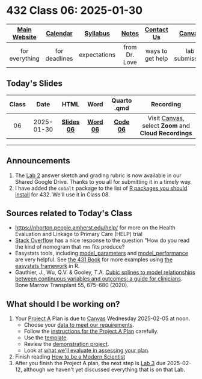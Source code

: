 # 432 Class 06: 2025-01-30

[Main Website](https://thomaselove.github.io/432-2025/) | [Calendar](https://thomaselove.github.io/432-2025/calendar.html) | [Syllabus](https://thomaselove.github.io/432-syllabus-2025/) | [Notes](https://thomaselove.github.io/432-notes/) | [Contact Us](https://thomaselove.github.io/432-2025/contact.html) | [Canvas](https://canvas.case.edu) | [Data and Code](https://github.com/THOMASELOVE/432-data) | [Sources](https://github.com/THOMASELOVE/432-classes-2024/tree/main/sources)
:-----------: | :--------------: | :----------: | :---------: | :-------------: | :-----------: | :------------: |:------:
for everything | for deadlines | expectations | from Dr. Love | ways to get help | lab submission | for downloads | to read

## Today's Slides

Class | Date | HTML | Word | Quarto .qmd | Recording
:---: | :--------: | :------: | :------: | :------: | :-------------:
06 | 2025-01-30 | **[Slides 06](https://thomaselove.github.io/432-slides-2025/slides06.html)** | **[Word 06](https://thomaselove.github.io/432-slides-2025/slides06w.docx)** | **[Code 06](https://github.com/THOMASELOVE/432-slides-2025/blob/main/slides06.qmd)** | Visit [Canvas](https://canvas.case.edu/), select **Zoom** and **Cloud Recordings**

---

## Announcements

1. The [Lab 2](https://thomaselove.github.io/432-2025/lab2.html) answer sketch and grading rubric is now available in our Shared Google Drive. Thanks to you all for submitting it in a timely way.
2. I have added the `cobalt` package to the list of [R packages you should install](https://thomaselove.github.io/432-2025/software.html#r-packages-to-install) for 432. We'll use it in Class 08.

## Sources related to Today's Class

- <https://nhorton.people.amherst.edu/help/> for more on the Health Evaluation and Linkage to Primary Care (HELP) trial
- [Stack Overflow](https://stackoverflow.com/questions/38276973/r-how-to-read-nomograms-to-predict-the-desired-variable) has a nice response to the question "How do you read the kind of nomogram that `rms` fits produce?
- Easystats tools, including [model_parameters](https://easystats.github.io/parameters/reference/model_parameters.default.html) and [model_performance](https://easystats.github.io/performance/reference/model_performance.lm.html) are very helpful. See [the 431 Book](https://thomaselove.github.io/431-book/) for more examples using [the easystats framework](https://easystats.github.io/easystats/) in R.
- Gauthier, J., Wu, Q.V. & Gooley, T.A. [Cubic splines to model relationships between continuous variables and outcomes: a guide for clinicians](https://www.nature.com/articles/s41409-019-0679-x). Bone Marrow Transplant 55, 675–680 (2020).

## What should I be working on?

1. Your [Project A](https://thomaselove.github.io/432-2025/projA.html) Plan is due to [Canvas](https://canvas.case.edu) Wednesday 2025-02-05 at noon.
    - Choose your [data to meet our requirements](https://thomaselove.github.io/432-2025/projA.html#choosing-your-data).
    - Follow the [instructions for the Project A Plan](https://thomaselove.github.io/432-2025/projA.html#the-project-a-plan) carefully.
    - Use the [template](https://github.com/THOMASELOVE/432-data/blob/master/data/432_projectA_plan_template.qmd).
    - Review the [demonstration project](https://thomaselove.github.io/432-2025/432_projectA_demo.html).
    - Look at [what we'll evaluate in assessing your plan](https://github.com/THOMASELOVE/432-classes-2025/blob/main/projectA/rubric_plan.md).
2. Finish reading [How to be a Modern Scientist](https://leanpub.com/modernscientist)
3. After you finish the Project A plan, the next step is [Lab 3](https://thomaselove.github.io/432-2025/lab3.html) due 2025-02-12, although we haven't yet discussed everything that is on that Lab.
